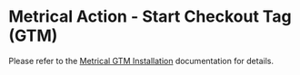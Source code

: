 # Metrical Action - Start Checkout Tag (GTM)

Please refer to the [Metrical GTM Installation](https://github.com/metric-al/gtm_metrical_library) documentation for details.